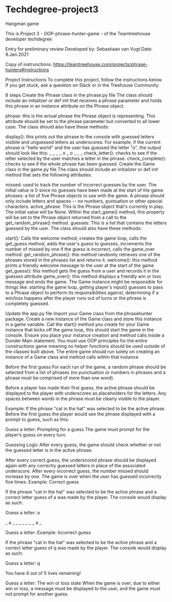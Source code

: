 # Techdegree-project3
 Hangman game 

 This is Project 3 - OOP-phrase-hunter-game - of the Teamtreehouse developer techdegree

Entry for preliminary review Developed by: Sebastiaan van Vugt Date: 9.Jan.2021

Copy of instrunctions: https://teamtreehouse.com/projects/phrase-hunters#instructions

Project Instructions To complete this project, follow the instructions below. If you get stuck, ask a question on Slack or in the Treehouse Community.

8 steps Create the Phrase class in the phrase.py file The class should include an initializer or def init that receives a phrase parameter and holds this phrase in an instance attribute on the Phrase object.

phrase: this is the actual phrase the Phrase object is representing. This attribute should be set to the phrase parameter but converted to all lower case. The class should also have these methods:

display(): this prints out the phrase to the console with guessed letters visibile and unguessed letters as underscores. For example, if the current phrase is "hello world" and the user has guessed the letter "o", the output should look like this: _ _ _ _ o _ o _ _ _ check_letter(): checks to see if the letter selected by the user matches a letter in the phrase. check_complete(): checks to see if the whole phrase has been guessed. Create the Game class in the game.py file The class should include an initializer or def init method that sets the following attributes:

missed: used to track the number of incorrect guesses by the user. The initial value is 0 since no guesses have been made at the start of the game. phrases: a list of five Phrase objects to use with the game. A phrase should only include letters and spaces -- no numbers, puntuation or other special characters. active_phrase: This is the Phrase object that's currently in play. The initial value will be None. Within the start_game() method, this property will be set to the Phrase object returned from a call to the get_random_phrase() method. guesses: This is a list that contains the letters guessed by the user. The class should also have these methods:

start(): Calls the welcome method, creates the game loop, calls the get_guess method, adds the user's guess to guesses, increments the number of missed by one if the guess is incorrect, calls the game_over method. get_random_phrase(): this method randomly retrieves one of the phrases stored in the phrases list and returns it. welcome(): this method prints a friendly welcome message to the user at the start of the game get_guess(): this method gets the guess from a user and records it in the guesses attribute game_over(): this method displays a friendly win or loss message and ends the game. The Game instance might be responsible for things like: starting the game loop, getting player's input() guesses to pass to a Phrase object to perform its responsibilities against, determining if a win/loss happens after the player runs out of turns or the phrase is completely guessed.

Update the app.py file Import your Game class from the phrasehunter package. Create a new instance of the Game class and store this instance in a game variable. Call the start() method you create for your Game instance that kicks off the game loop, this should start the game in the console. Ensure you place your instance creation and method calls inside a Dunder Main statement. You must use OOP principles for the entire constructions game meaning no helper functions should be used outside of the classes built above. The entire game should run solely on creating an instance of a Game class and method calls within that instance.

Before the first guess For each run of the game, a random phrase should be selected from a list of phrases (no punctuation or numbers in phrases and a phrase must be comprised of more than one word).

Before a player has made their first guess, the active phrase should be displayed to the player with underscores as placeholders for the letters. Any spaces between words in the phrase must be clearly visible to the player.

Example: If the phrase "cat in the hat" was selected to be the active phrase. Before the first guess the player would see the phrase displayed with a prompt to guess, such as this:

Guess a letter: Prompting for a guess The game must prompt for the player’s guess on every turn.

Guessing Logic After every guess, the game should check whether or not the guessed letter is in the active phrase:

After every correct guess, the underscored phrase should be displayed again with any correctly guessed letters in place of the associated underscore. After every incorrect guess, the number missed should increase by one. The game is over when the user has guessed incorrectly five times. Example: Correct guess

If the phrase "cat in the hat" was selected to be the active phrase and a correct letter guess of a was made by the player. The console would display as such:

Guess a letter: a

_ a _ _ _ _ _ _ _ a _

Guess a letter: Example: Incorrect guess

If the phrase "cat in the hat" was selected to be the active phrase and a correct letter guess of q was made by the player. The console would display as such:

Guess a letter: q

You have 4 out of 5 lives remaining!

Guess a letter: The win or loss state When the game is over, due to either win or loss, a message must be displayed to the user, and the game must not prompt for another guess.
